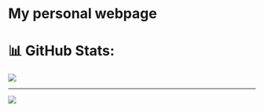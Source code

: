 # My personal webpage

# 📊 GitHub Stats:
![](https://github-readme-stats.vercel.app/api/top-langs/?username=wdai0&theme=default&hide_border=true&include_all_commits=false&count_private=false&layout=compact)

---
[![](https://visitcount.itsvg.in/api?id=wdai0&icon=0&color=1)](https://visitcount.itsvg.in)
